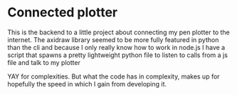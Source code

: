 # Connected plotter

This is the backend to a little project about connecting my pen plotter to the internet. The axidraw library seemed to be more fully featured in python than the cli and because I only really know how to work in node.js I have a script that spawns a pretty lightweight python file to listen to calls from a js file and talk to my plotter

YAY for complexities. But what the code has in complexity, makes up for hopefully the speed in which I gain from developing it.
